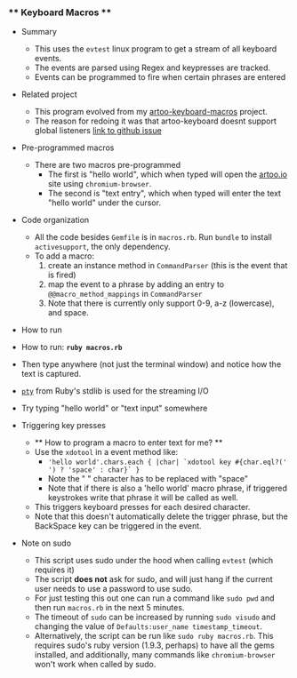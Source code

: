 ### ** Keyboard Macros **

- Summary
  - This uses the `evtest` linux program to get a stream of all keyboard events.
  - The events are parsed using Regex and keypresses are tracked.
  - Events can be programmed to fire when certain phrases are entered

- Related project
  - This program evolved from my [artoo-keyboard-macros](https://github.com/maxpleaner/artoo-keyboard-macros) project.
  - The reason for redoing it was that artoo-keyboard doesnt support global listeners [link to github issue](https://github.com/hybridgroup/artoo-keyboard/issues/6)

- Pre-programmed macros
  - There are two macros pre-programmed
    - The first is  "hello world", which when typed will open the [artoo.io](artoo.io) site using
  `chromium-browser`. 
    - The second is "text entry", which when typed will enter the text "hello world" under the cursor. 

- Code organization
  - All the code besides `Gemfile` is in `macros.rb`. Run `bundle` to install `activesupport`, the only dependency. 
  - To add a macro:
    1. create an instance method in `CommandParser` (this is the event that is fired)
    2. map the event to a phrase by adding an entry to `@@macro_method_mappings` in `CommandParser`
    3. Note that there is currently only support 0-9, a-z (lowercase), and space.
    
-  How to run
  - How to run: __`ruby macros.rb`__
  - Then type anywhere (not just the terminal window) and notice how the text is captured.
  - [`pty`](http://ruby-doc.org/stdlib-2.2.3/libdoc/pty/rdoc/PTY.html) from Ruby's stdlib is used for the streaming I/O 
  - Try typing "hello world"  or "text input" somewhere

- Triggering key presses
  - ** How to program a macro to enter text for me? **
  - Use the `xdotool` in a event method like:
    - ``'hello world'.chars.each { |char| `xdotool key #{char.eql?(' ') ? 'space' : char}` }``
    - Note the " " character has to be replaced with "space"
    - Note that if there is also a 'hello world' macro phrase, if triggered keystrokes write that phrase it will be called as well.
  - This triggers keyboard presses for each desired character.
  - Note that this doesn't automatically delete the trigger phrase, but the BackSpace key can be triggered in the event. 

- Note on sudo
  - This script uses sudo under the hood when calling `evtest` (which requires it)
  - The script **does not** ask for sudo, and will just hang if the current user needs to use a password to use sudo. 
  - For just testing this out one can run a command like `sudo pwd` and then run `macros.rb` in the next 5 minutes.
  - The  timeout of `sudo` can be increased by running `sudo visudo` and changing the value of `Defaults:user_name timestamp_timeout`.
  - Alternatively, the script can be run like `sudo ruby macros.rb`. This requires sudo's ruby version (1.9.3, perhaps) 
    to have all the gems installed, and additionally, many commands like `chromium-browser` won't work when called by sudo. 